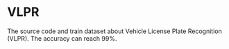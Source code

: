 # VLPR
The source code and train dataset about Vehicle License Plate Recognition (VLPR). The accuracy can reach 99%.
